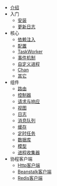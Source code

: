 * [介绍](/)
* 入门
    * [安装](v0/zh-cn/start/install.md)
    * [更新日志](v0/zh-cn/start/changelog.md)
* 核心
    * [依赖注入](v0/zh-cn/core/di.md)
    * [配置](v0/zh-cn/core/config.md)
    * [TaskWorker](v0/zh-cn/core/task.md)
    * [事件机制](v0/zh-cn/core/event.md)
    * [自定义进程](v0/zh-cn/component/process.md)
    * [Chan](v0/zh-cn/core/chan.md)
    * [其它](v0/zh-cn/core/other.md)
* 组件
    * [路由](v0/zh-cn/component/route.md)
    * [控制器](v0/zh-cn/component/controller.md)
    * [请求与响应](v0/zh-cn/component/request-response.md)
    * [视图](v0/zh-cn/component/view.md)
    * [日志](v0/zh-cn/component/log.md)
    * [消息队列](v0/zh-cn/component/queue.md)
    * [缓存](v0/zh-cn/component/cache.md)
    * [定时任务](v0/zh-cn/component/crontab.md)
    * [数据库](v0/zh-cn/component/database.md)
    * [模型](v0/zh-cn/component/model.md)
    * [进程收集器](v0/zh-cn/component/collector.md)
* 协程客户端
    * [Http客户端](v0/zh-cn/client/http.md)
    * [Beanstalk客户端](v0/zh-cn/client/beanstalk.md)
    * [Redis客户端](v0/zh-cn/client/redis.md)

